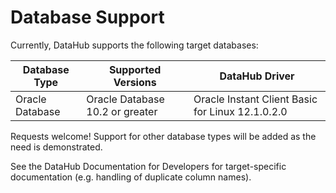 # Database Support

Currently, DataHub supports the following target databases: 

| Database Type | Supported Versions | DataHub Driver | 
| ----- | ------| ---- | 
| Oracle Database | Oracle Database 10.2 or greater | Oracle Instant Client Basic for Linux 12.1.0.2.0 | 

Requests welcome! Support for other database types will be added as the need is demonstrated.

See the <a :href="$withBase('/DataHub_UserSetUpDoc.docx')" download>DataHub Documentation for Developers</a> for target-specific documentation (e.g. handling of duplicate column names).